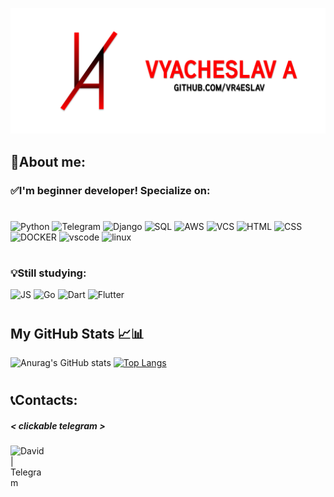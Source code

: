 [![Header](https://github.com/vR4eslav/vR4eslav/blob/main/assets/vr4eslav_shablon_banner.png)](https://www.instagram.com/alsvslv/)


## 📝About me:

### ✅I'm beginner developer! Specialize on: 
#
![Python](https://img.shields.io/badge/-Python-F7DA5A?style=for-the-badge&logo=python)
![Telegram](https://img.shields.io/badge/-TelegramAPI-26A6E7?style=for-the-badge&logo=telegram)
![Django](https://img.shields.io/badge/-Django-000000?style=for-the-badge&logo=django)
![SQL](https://img.shields.io/badge/-postgresql-F7F7F7?style=for-the-badge&logo=postgresql)
![AWS](https://img.shields.io/badge/-aws-F7F7F7?style=for-the-badge&logo=Amazon)
![VCS](https://img.shields.io/badge/-versioncontrol-F7F7F7?style=for-the-badge&logo=git)
![HTML](https://img.shields.io/badge/-html5-F7F7F7?style=for-the-badge&logo=html5)
![CSS](https://img.shields.io/badge/-css3-000000?style=for-the-badge&logo=CSS3)
![DOCKER](https://img.shields.io/badge/-DOCKER-F7F7F7?style=for-the-badge&logo=DOCKER)
![vscode](https://img.shields.io/badge/-vscode-0082CF?style=for-the-badge&logo=visualstudiocode)
![linux](https://img.shields.io/badge/-linux-F7F7F7?style=for-the-badge&logo=linux)
#
### 💡Still studying:

![JS](https://img.shields.io/badge/-JS-4C4C4C?style=for-the-badge&logo=javascript)
![Go](https://img.shields.io/badge/-GoLang-4C4C4C?style=for-the-badge&logo=go)
![Dart](https://img.shields.io/badge/-dart-000000?style=for-the-badge&logo=dart)
![Flutter](https://img.shields.io/badge/-flutter-015496?style=for-the-badge&logo=flutter)
#
## My GitHub Stats 📈📊


![Anurag's GitHub stats](https://github-readme-stats.vercel.app/api?username=vR4eslav&show_icons=true&title_color=E90000&icon_color=E90000&border_radius=25&count_private=True&line_height=20)
[![Top Langs](https://github-readme-stats.vercel.app/api/top-langs/?username=vR4eslav&title_color=E90000&&custom_title=My%20languages%20most%20used&border_radius=25)](https://github.com/vR4eslav)
#

## 📞Contacts:

##### < clickable telegram >

[<img align="left" alt="David | Telegram" width="55px" src="https://cdn-icons-png.flaticon.com/512/216/216545.png" />][telegram]
<br />

[telegram]: https://t.me/slavetos






